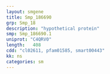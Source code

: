 ```yaml
---
layout: smgene
title: Smp_186690
grp: Smp_18
description: "hypothetical protein"
smp: Smp_186690.1
uniprot: "C4QRV0"
length:   408
cdd: "cl02611, pfam01585, smart00443"
kk: ns
categories: sm
---
```

